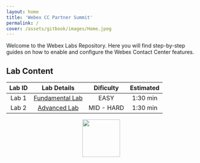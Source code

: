 ```yaml
---
layout: home
title: 'Webex CC Partner Summit'
permalink: /
cover: /assets/gitbook/images/Home.jpeg
---
```



Welcome to the Webex Labs Repository. Here you will find step-by-step guides on how to enable and configure the Webex Contact Center features.


## Lab Content

| Lab ID |                         Lab Details                         | Dificulty | Estimated |
|:------:|:-----------------------------------------------------------:|:---------:|:---------:|
| Lab 1  |               [Fundamental Lab](/pages/Fundamental/)                |   EASY    |  1:30 min   |
| Lab 2  |             [Advanced Lab](/pages/Advanced/)              |    MID - HARD    |  1:30 min   |



<center><img src="/assets/gitbook/images/webex.png" width="100"></center>


